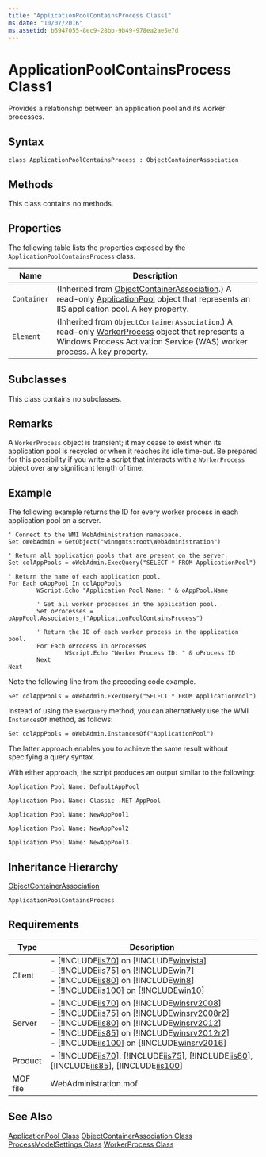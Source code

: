 ```yaml
---
title: "ApplicationPoolContainsProcess Class1"
ms.date: "10/07/2016"
ms.assetid: b5947055-8ec9-28bb-9b49-978ea2ae5e7d
---
```

# ApplicationPoolContainsProcess Class1
Provides a relationship between an application pool and its worker processes.  
  
## Syntax  
  
```vbs  
class ApplicationPoolContainsProcess : ObjectContainerAssociation  
```  
  
## Methods  
 This class contains no methods.  
  
## Properties  
 The following table lists the properties exposed by the `ApplicationPoolContainsProcess` class.  
  
|Name|Description|  
|----------|-----------------|  
|`Container`|(Inherited from [ObjectContainerAssociation](../wmi-provider/objectcontainerassociation-class.md).) A read-only [ApplicationPool](../wmi-provider/applicationpool-class.md) object that represents an IIS application pool. A key property.|  
|`Element`|(Inherited from `ObjectContainerAssociation`.) A read-only [WorkerProcess](../wmi-provider/workerprocess-class.md) object that represents a Windows Process Activation Service (WAS) worker process. A key property.|  
  
## Subclasses  
 This class contains no subclasses.  
  
## Remarks  
 A `WorkerProcess` object is transient; it may cease to exist when its application pool is recycled or when it reaches its idle time-out. Be prepared for this possibility if you write a script that interacts with a `WorkerProcess` object over any significant length of time.  
  
## Example  
 The following example returns the ID for every worker process in each application pool on a server.  
  
```  
' Connect to the WMI WebAdministration namespace.  
Set oWebAdmin = GetObject("winmgmts:root\WebAdministration")  
  
' Return all application pools that are present on the server.  
Set colAppPools = oWebAdmin.ExecQuery("SELECT * FROM ApplicationPool")  
  
' Return the name of each application pool.  
For Each oAppPool In colAppPools  
        WScript.Echo "Application Pool Name: " & oAppPool.Name  
  
        ' Get all worker processes in the application pool.  
        Set oProcesses = oAppPool.Associators_("ApplicationPoolContainsProcess")  
  
        ' Return the ID of each worker process in the application pool.  
        For Each oProcess In oProcesses  
                WScript.Echo "Worker Process ID: " & oProcess.ID  
        Next  
Next  
```  
  
 Note the following line from the preceding code example.  
  
 `Set colAppPools = oWebAdmin.ExecQuery("SELECT * FROM ApplicationPool")`  
  
 Instead of using the `ExecQuery` method, you can alternatively use the WMI `InstancesOf` method, as follows:  
  
 `Set colAppPools = oWebAdmin.InstancesOf("ApplicationPool")`  
  
 The latter approach enables you to achieve the same result without specifying a query syntax.  
  
 With either approach, the script produces an output similar to the following:  
  
 `Application Pool Name: DefaultAppPool`  
  
 `Application Pool Name: Classic .NET AppPool`  
  
 `Application Pool Name: NewAppPool1`  
  
 `Application Pool Name: NewAppPool2`  
  
 `Application Pool Name: NewAppPool3`  
  
## Inheritance Hierarchy  
 [ObjectContainerAssociation](../wmi-provider/objectcontainerassociation-class.md)  
  
 `ApplicationPoolContainsProcess`  
  
## Requirements  
  
|Type|Description|  
|----------|-----------------|  
|Client|-   [!INCLUDE[iis70](../wmi-provider/includes/iis70-md.md)] on [!INCLUDE[winvista](../wmi-provider/includes/winvista-md.md)]<br />-   [!INCLUDE[iis75](../wmi-provider/includes/iis75-md.md)] on [!INCLUDE[win7](../wmi-provider/includes/win7-md.md)]<br />-   [!INCLUDE[iis80](../wmi-provider/includes/iis80-md.md)] on [!INCLUDE[win8](../wmi-provider/includes/win8-md.md)]<br />-   [!INCLUDE[iis100](../wmi-provider/includes/iis100-md.md)] on [!INCLUDE[win10](../wmi-provider/includes/win10-md.md)]|  
|Server|-   [!INCLUDE[iis70](../wmi-provider/includes/iis70-md.md)] on [!INCLUDE[winsrv2008](../wmi-provider/includes/winsrv2008-md.md)]<br />-   [!INCLUDE[iis75](../wmi-provider/includes/iis75-md.md)] on [!INCLUDE[winsrv2008r2](../wmi-provider/includes/winsrv2008r2-md.md)]<br />-   [!INCLUDE[iis80](../wmi-provider/includes/iis80-md.md)] on [!INCLUDE[winsrv2012](../wmi-provider/includes/winsrv2012-md.md)]<br />-   [!INCLUDE[iis85](../wmi-provider/includes/iis85-md.md)] on [!INCLUDE[winsrv2012r2](../wmi-provider/includes/winsrv2012r2-md.md)]<br />-   [!INCLUDE[iis100](../wmi-provider/includes/iis100-md.md)] on [!INCLUDE[winsrv2016](../wmi-provider/includes/winsrv2016-md.md)]|  
|Product|-   [!INCLUDE[iis70](../wmi-provider/includes/iis70-md.md)], [!INCLUDE[iis75](../wmi-provider/includes/iis75-md.md)], [!INCLUDE[iis80](../wmi-provider/includes/iis80-md.md)], [!INCLUDE[iis85](../wmi-provider/includes/iis85-md.md)], [!INCLUDE[iis100](../wmi-provider/includes/iis100-md.md)]|  
|MOF file|WebAdministration.mof|  
  
## See Also  
 [ApplicationPool Class](../wmi-provider/applicationpool-class.md)
 [ObjectContainerAssociation Class](../wmi-provider/objectcontainerassociation-class.md)
 [ProcessModelSettings Class](../wmi-provider/processmodelsettings-class.md)
 [WorkerProcess Class](../wmi-provider/workerprocess-class.md)
